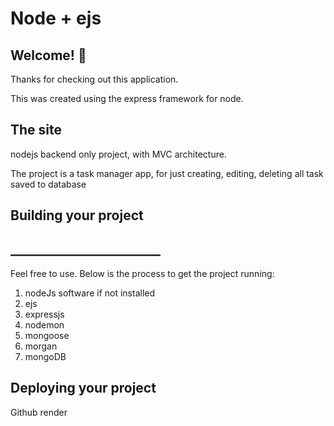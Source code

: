 # Node + ejs

## Welcome! 👋

Thanks for checking out this application.

This was created using the express framework for node.

## The site
nodejs backend only project, with MVC architecture.

The project is a task manager app, for just creating, editing, deleting all task saved to database

## Building your project
## ________________________
Feel free to use. Below is the process to get the project running:

1. nodeJs software if not installed
2. ejs
3. expressjs
4. nodemon
5. mongoose
6. morgan
7. mongoDB



## Deploying your project
Github
render